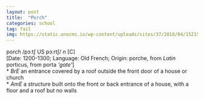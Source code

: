 ```yaml
---
layout: post
title:  "Porch"
categories: school
tag: fail
img: https://static.onecms.io/wp-content/uploads/sites/37/2018/04/15215106/102828071.jpg
---
```

<DIV style="MARGIN: 0px 0px 5px">porch /pɔːtʃ US pɔːrtʃ/ <I>n</I> [C] <BR>[Date: 1200-1300; Language: Old French; Origin: porche, from <I>Latin</I> porticus, from porta <I>'gate'</I>]<BR>* <I>BrE</I> an entrance covered by a roof outside the front door of a house or church<BR>* <I>AmE</I> a structure built onto the front or back entrance of a house, with a floor and a roof but no walls</DIV>
